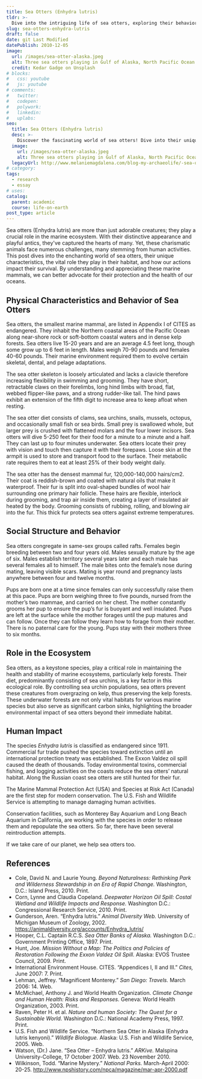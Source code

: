 ```yaml
---
title: Sea Otters (Enhydra lutris)
tldr: >-
  Dive into the intriguing life of sea otters, exploring their behaviors, diet, and vital ecological role, along with the conservation challenges they face.
slug: sea-otters-enhydra-lutris
draft: false
date: git Last Modified
datePublish: 2010-12-05
image:
  url: /images/sea-otter-alaska.jpeg
  alt: Three sea otters playing in Gulf of Alaska, North Pacific Ocean in Kenai Fjords, Alaska
  credit: Kedar Gadge on Unsplash
# blocks:
#   css: youtube
#   js: youtube
# comments:
#   twitter: 
#   codepen:
#   polywork: 
#   linkedin: 
#   uplabs:
seo:
  title: Sea Otters (Enhydra lutris)
  desc: >-
    Discover the fascinating world of sea otters! Dive into their unique traits, diet, and survival challenges in this detailed exploration. 
  image:
    url: /images/sea-otter-alaska.jpeg
    alt: Three sea otters playing in Gulf of Alaska, North Pacific Ocean in Kenai Fjords, Alaska
  legacyUrl: http://www.melaniemagdalena.com/blog-my-archaeolife/-sea-otters-enhydra-lutris
# category:
tags:
  - research
  - essay
# uses:
catalog:
  parent: academic
  course: life-on-earth
post_type: article
---
```


Sea otters (Enhydra lutris) are more than just adorable creatures; they play a crucial role in the marine ecosystem. With their distinctive appearance and playful antics, they've captured the hearts of many. Yet, these charismatic animals face numerous challenges, many stemming from human activities. This post dives into the enchanting world of sea otters, their unique characteristics, the vital role they play in their habitat, and how our actions impact their survival. By understanding and appreciating these marine mammals, we can better advocate for their protection and the health of our oceans.

## Physical Characteristics and Behavior of Sea Otters

Sea otters, the smallest marine mammal, are listed in Appendix I of CITES as endangered. They inhabit the Northern coastal areas of the Pacific Ocean along near-shore rock or soft-bottom coastal waters and in dense kelp forests. Sea otters live 15-20 years and are an average 4.5 feet long, though some grow up to 6 feet in length. Males weigh 70-90 pounds and females 40-60 pounds. Their marine environment required them to evolve certain skeletal, dental, and pelage adaptations.
  
The sea otter skeleton is loosely articulated and lacks a clavicle therefore increasing flexibility in swimming and grooming. They have short, retractable claws on their forelimbs, long hind limbs with broad, flat, webbed flipper-like paws, and a strong rudder-like tail. The hind paws exhibit an extension of the fifth digit to increase area to keep afloat when resting.

The sea otter diet consists of clams, sea urchins, snails, mussels, octopus, and occasionally small fish or sea birds. Small prey is swallowed whole, but larger prey is crushed with flattened molars and the four lower incisors. Sea otters will dive 5-250 feet for their food for a minute to a minute and a half. They can last up to four minutes underwater. Sea otters locate their prey with vision and touch then capture it with their forepaws. Loose skin at the armpit is used to store and transport food to the surface. Their metabolic rate requires them to eat at least 25% of their body weight daily.
  
The sea otter has the densest mammal fur, 120,000-140,000 hairs/cm2. Their coat is reddish-brown and coated with natural oils that make it waterproof. Their fur is split into oval-shaped bundles of wool hair surrounding one primary hair follicle. These hairs are flexible, interlock during grooming, and trap air inside them, creating a layer of insulated air heated by the body. Grooming consists of rubbing, rolling, and blowing air into the fur. This thick fur protects sea otters against extreme temperatures.

## Social Structure and Behavior

Sea otters congregate in same-sex groups called rafts. Females begin breeding between two and four years old. Males sexually mature by the age of six. Males establish territory several years later and each male has several females all to himself. The male bites onto the female’s nose during mating, leaving visible scars. Mating is year round and pregnancy lasts anywhere between four and twelve months.

Pups are born one at a time since females can only successfully raise them at this pace. Pups are born weighing three to five pounds, nursed from the mother’s two mammae, and carried on her chest. The mother constantly grooms her pup to ensure the pup’s fur is buoyant and well insulated. Pups are left at the surface while the mother forages until the pup matures and can follow. Once they can follow they learn how to forage from their mother. There is no paternal care for the young. Pups stay with their mothers three to six months.

## Role in the Ecosystem

Sea otters, as a keystone species, play a critical role in maintaining the health and stability of marine ecosystems, particularly kelp forests. Their diet, predominantly consisting of sea urchins, is a key factor in this ecological role. By controlling sea urchin populations, sea otters prevent these creatures from overgrazing on kelp, thus preserving the kelp forests. These underwater forests are not only vital habitats for various marine species but also serve as significant carbon sinks, highlighting the broader environmental impact of sea otters beyond their immediate habitat.

## Human Impact
  
The species _Enhydra lutris_ is classified as endangered since 1911. Commercial fur trade pushed the species toward extinction until an international protection treaty was established. The Exxon Valdez oil spill caused the death of thousands. Today environmental toxins, commercial fishing, and logging activities on the coasts reduce the sea otters’ natural habitat. Along the Russian coast sea otters are still hunted for their fur.

The Marine Mammal Protection Act (USA) and Species at Risk Act (Canada) are the first step for modern conservation. The U.S. Fish and Wildlife Service is attempting to manage damaging human activities.

Conservation facilities, such as Monterey Bay Aquarium and Long Beach Aquarium in California, are working with the species in order to release them and repopulate the sea otters. So far, there have been several reintroduction attempts.

If we take care of our planet, we help sea otters too.

## References

- Cole, David N. and Laurie Young. _Beyond Naturalness: Rethinking Park and Wilderness Stewardship in an Era of Rapid Change._ Washington, D.C.: Island Press, 2010. Print.
- Corn, Lynne and Claudia Copeland. _Deepwater Horizon Oil Spill: Costal Wetland and Wildlife Impacts and Response._ Washington D.C.: Congressional Research Service, 2010. Print.
- Gunderson, Aren. “Enhydra lutris.” _Animal Diversity Web._ University of Michigan Museum of Zoology, 2002. <https://animaldiversity.org/accounts/Enhydra_lutris/>
- Hooper, C.L. Captain R.C.S. _Sea Otter Banks of Alaska._ Washington D.C.: Government Printing Office, 1897. Print.
- Hunt, Joe. _Mission Without a Map: The Politics and Policies of Restoration Following the Exxon Valdez Oil Spill._ Alaska: EVOS Trustee Council, 2009. Print.
- International Environment House. CITES. “Appendices I, II and III.” _Cites,_ June 2007: 7. Print.
- Lehman, Jeffrey. “Magnificent Monterey.” _San Diego: Travels._ March 2006: 14. Web.
- McMichael, Anthony J. and World Health Organization. _Climate Change and Human Health: Risks and Responses._ Geneva: World Health Organization, 2003. Print.
- Raven, Peter H. et al. _Nature and human Society: The Quest for a Sustainable World._ Washington D.C.: National Academy Press, 1997. Print.
- U.S. Fish and Wildlife Service. “Northern Sea Otter in Alaska (Enhydra lutris kenyoni).” _Wildlife Biologue._ Alaska: U.S. Fish and Wildlife Service, 2005. Web.
- Watson, (Dr.) Jane. “Sea Otter – Enhydra lutris.” _ARKive._ Malspina University-College, 17 October 2007. Web. 23 November 2010.
- Wilkinson, Todd. “Marine Mystery.” _National Parks._ March-April 2000: 20-25. <http://www.npshistory.com/npca/magazine/mar-apr-2000.pdf>